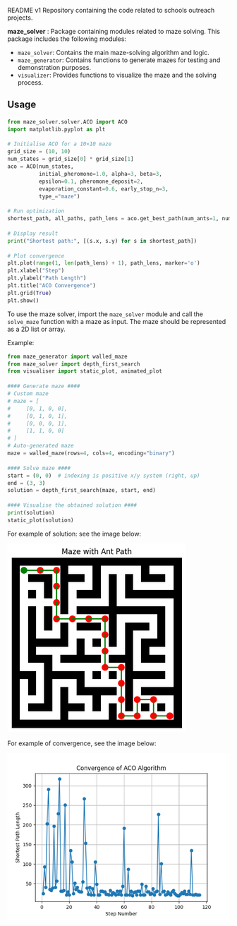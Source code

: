 README v1
Repository containing the code related to schools outreach projects.

**maze_solver** : Package containing modules related to maze solving.
This package includes the following modules:

- `maze_solver`: Contains the main maze-solving algorithm and logic.
- `maze_generator`: Contains functions to generate mazes for testing and demonstration purposes.
- `visualizer`: Provides functions to visualize the maze and the solving process.

## Usage

```python
from maze_solver.solver.ACO import ACO
import matplotlib.pyplot as plt

# Initialise ACO for a 10×10 maze
grid_size = (10, 10)
num_states = grid_size[0] * grid_size[1]
aco = ACO(num_states,
          initial_pheromone=1.0, alpha=3, beta=3,
          epsilon=0.1, pheromone_deposit=2,
          evaporation_constant=0.6, early_stop_n=3,
          type_="maze")

# Run optimization
shortest_path, all_paths, path_lens = aco.get_best_path(num_ants=1, num_steps=100)

# Display result
print("Shortest path:", [(s.x, s.y) for s in shortest_path])

# Plot convergence
plt.plot(range(1, len(path_lens) + 1), path_lens, marker='o')
plt.xlabel("Step")
plt.ylabel("Path Length")
plt.title("ACO Convergence")
plt.grid(True)
plt.show()
```

To use the maze solver, import the `maze_solver` module and call the `solve_maze` function with a maze as input. The maze should be represented as a 2D list or array.

Example:

```python
from maze_generator import walled_maze
from maze_solver import depth_first_search
from visualiser import static_plot, animated_plot

#### Generate maze ####
# Custom maze
# maze = [
#     [0, 1, 0, 0],
#     [0, 1, 0, 1],
#     [0, 0, 0, 1],
#     [1, 1, 0, 0]
# ]
# Auto-generated maze
maze = walled_maze(rows=4, cols=4, encoding="binary")

#### Solve maze ####
start = (0, 0)  # indexing is positive x/y system (right, up)
end = (3, 3)
solution = depth_first_search(maze, start, end)

#### Visualise the obtained solution ####
print(solution)
static_plot(solution)
```

For example of solution: see the image below:

![Example Path](example_path.png)

For example of convergence, see the image below:

![Example Output](example_output.png)